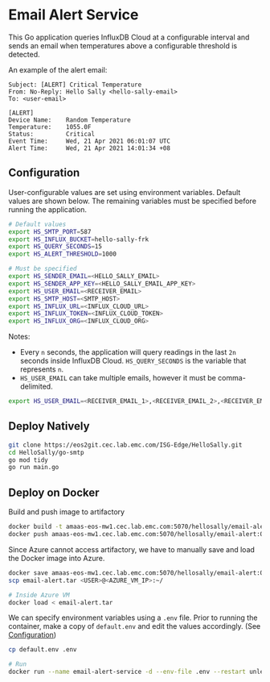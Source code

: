 # Email Alert Service
This Go application queries InfluxDB Cloud at a configurable interval and sends an email when temperatures above a configurable threshold is detected.

An example of the alert email:
```
Subject: [ALERT] Critical Temperature
From: No-Reply: Hello Sally <hello-sally-email>
To: <user-email>

[ALERT]
Device Name:	Random Temperature
Temperature:	1055.0F
Status:		    Critical
Event Time:	    Wed, 21 Apr 2021 06:01:07 UTC
Alert Time:	    Wed, 21 Apr 2021 14:01:34 +08
```

## Configuration
User-configurable values are set using environment variables. Default values are shown below. The remaining variables must be specified before running the application.

```sh
# Default values
export HS_SMTP_PORT=587
export HS_INFLUX_BUCKET=hello-sally-frk
export HS_QUERY_SECONDS=15
export HS_ALERT_THRESHOLD=1000

# Must be specified
export HS_SENDER_EMAIL=<HELLO_SALLY_EMAIL>
export HS_SENDER_APP_KEY=<HELLO_SALLY_EMAIL_APP_KEY>
export HS_USER_EMAIL=<RECEIVER_EMAIL>
export HS_SMTP_HOST=<SMTP_HOST>
export HS_INFLUX_URL=<INFLUX_CLOUD_URL>
export HS_INFLUX_TOKEN=<INFLUX_CLOUD_TOKEN>
export HS_INFLUX_ORG=<INFLUX_CLOUD_ORG>
```

Notes:
- Every `n` seconds, the application will query readings in the last `2n` seconds inside InfluxDB Cloud. `HS_QUERY_SECONDS` is the variable that represents `n`.
- `HS_USER_EMAIL` can take multiple emails, however it must be comma-delimited.
```sh
export HS_USER_EMAIL=<RECEIVER_EMAIL_1>,<RECEIVER_EMAIL_2>,<RECEIVER_EMAIL_3>
```

## Deploy Natively
```sh
git clone https://eos2git.cec.lab.emc.com/ISG-Edge/HelloSally.git
cd HelloSally/go-smtp
go mod tidy
go run main.go
```

## Deploy on Docker
Build and push image to artifactory
```sh
docker build -t amaas-eos-mw1.cec.lab.emc.com:5070/hellosally/email-alert:0.0.1 .
docker push amaas-eos-mw1.cec.lab.emc.com:5070/hellosally/email-alert:0.0.1
```

Since Azure cannot access artifactory, we have to manually save and load the Docker image into Azure.
```sh
docker save amaas-eos-mw1.cec.lab.emc.com:5070/hellosally/email-alert:0.0.1 > email-alert.tar
scp email-alert.tar <USER>@<AZURE_VM_IP>:~/

# Inside Azure VM
docker load < email-alert.tar
```

We can specify environment variables using a `.env` file. Prior to running the container, make a copy of `default.env` and edit the values accordingly. (See [Configuration](#configuration))
```sh
cp default.env .env

# Run
docker run --name email-alert-service -d --env-file .env --restart unless-stopped amaas-eos-mw1.cec.lab.emc.com:5070/hellosally/email-alert:0.0.1
```